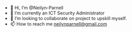 - 👋 Hi, I’m @Neilyn-Parnell
- 🌱 I’m currently an ICT Security Administrator
- 💞️ I’m looking to collaborate on project to upskill myself.
- 📫 How to reach me neilynparnell@gmail.com

<!---
Neilyn-Parnell/Neilyn-Parnell is a ✨ special ✨ repository because its `README.md` (this file) appears on your GitHub profile.
You can click the Preview link to take a look at your changes.
--->
